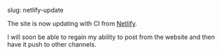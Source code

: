 slug: netlify-update


The site is now updating with CI from [Netlify](https://netlify.com). 

I will soon be able to regain my ability to post from the website and then have it push to other channels. 
